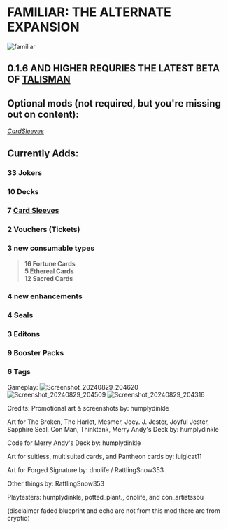 # FAMILIAR: THE ALTERNATE EXPANSION
![familiar](https://github.com/user-attachments/assets/58498779-25bc-4128-8a35-6cda1e17a795)

## 0.1.6 AND HIGHER REQURIES THE LATEST BETA OF [TALISMAN](https://github.com/MathIsFun0/Talisman)

## Optional mods (not required, but you're missing out on content):

*[CardSleeves](https://github.com/larswijn/CardSleeves)*

## Currently Adds:
### 33 Jokers
### 10 Decks
### 7 [Card Sleeves](https://github.com/larswijn/CardSleeves)
### 2 Vouchers (Tickets)
### 3 new consumable types
> **16 Fortune Cards** <br>
> **5 Ethereal Cards** <br>
> **12 Sacred Cards**
### 4 new enhancements
### 4 Seals
### 3 Editons
### 9 Booster Packs
### 6 Tags 
        

Gameplay:
![Screenshot_20240829_204620](https://github.com/user-attachments/assets/a628f3cd-1728-40fc-8f07-663fcc3046cf)
![Screenshot_20240829_204509](https://github.com/user-attachments/assets/e0d03f02-eccb-4343-b68b-63ada0d8481d)
![Screenshot_20240829_204316](https://github.com/user-attachments/assets/77e7ca58-dcb9-45e4-9433-469214c98a55)


Credits:
Promotional art & screenshots by: humplydinkle

Art for The Broken, The Harlot, Mesmer, Joey. J. Jester, Joyful Jester,
Sapphire Seal, Con Man, Thinktank, Merry Andy's Deck
by: humplydinkle

Code for Merry Andy's Deck
by: humplydinkle

Art for suitless, multisuited cards, and Pantheon cards
by: luigicat11

Art for Forged Signature
by: dnolife / RattlingSnow353

Other things
by: RattlingSnow353

Playtesters: humplydinkle, potted_plant., dnolife, and con_artistssbu

(disclaimer faded blueprint and echo are not from this mod there are from cryptid)
